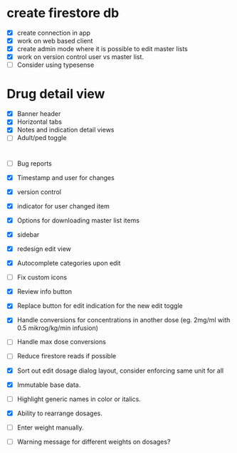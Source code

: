 # create firestore db
- [x] create connection in app 
- [x] work on web based client
- [x] create admin mode where it is possible to edit master lists
- [x] work on version control user vs master list.
- [ ] Consider using typesense

# Drug detail view
- [x] Banner header
- [x] Horizontal tabs
- [x] Notes and indication detail views
- [ ] Adult/ped toggle

# 
- [ ] Bug reports
- [x] Timestamp and user for changes
- [x] version control
- [x] indicator for user changed item

- [x] Options for downloading master list items
- [x] sidebar
- [x] redesign edit view
- [x] Autocomplete categories upon edit
- [ ] Fix custom icons

- [x] Review info button
- [x] Replace button for edit indication for the new edit toggle
- [x] Handle conversions for concentrations in another dose (eg. 2mg/ml with 0.5 mikrog/kg/min infusion)
- [ ] Handle max dose conversions
- [ ] Reduce firestore reads if possible
- [x] Sort out edit dosage dialog layout, consider enforcing same unit for all
- [x] Immutable base data.
- [ ] Highlight generic names in color or italics.
- [x] Ability to rearrange dosages.
- [ ] Enter weight manually.
- [ ] Warning message for different weights on dosages?


